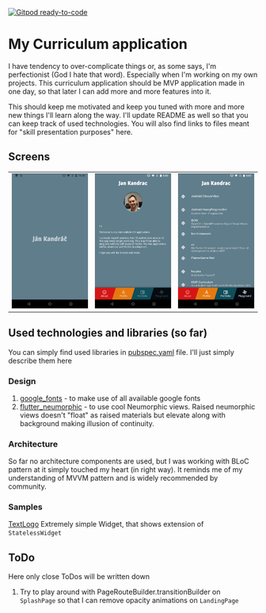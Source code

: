 [![Gitpod ready-to-code](https://img.shields.io/badge/Gitpod-ready--to--code-blue?logo=gitpod)](https://gitpod.io/#https://github.com/MikeGreat/cv/tree/MikeGreat/gitpod-setup)

# My Curriculum application

I have tendency to over-complicate things or, as some says, I'm perfectionist (God I hate that
word). Especially when I'm working on my own projects. This curriculum application should be MVP
application made in one day, so that later I can add more and more features into it.

This should keep me motivated and keep you tuned with more and more new things I'll learn along
the way. I'll update README as well so that you can keep track of used technologies. You will
also find links to files meant for "skill presentation purposes" here.

## Screens

|                                                                       |                                                                        |                                                                           |
|-----------------------------------------------------------------------|------------------------------------------------------------------------|---------------------------------------------------------------------------|
|<img src="./presentation/001-splash.png" alt="alt text" width="200">   |<img src="./presentation/002-landing.png" alt="alt text" width="200">   |<img src="./presentation/003-portfolio.png" alt="alt text" width="200">    |


## Used technologies and libraries (so far)

You can simply find used libraries in [pubspec.yaml](./pubspec.yaml) file. I'll just simply describe
them here

### Design

1. [google_fonts](https://pub.dev/packages/google_fonts) - to make use of all available google fonts
2. [flutter_neumorphic](https://pub.dev/packages/flutter_neumorphic) - to use cool Neumorphic views.
Raised neumorphic views doesn't "float" as raised materials but elevate along with background making
illusion of continuity.

### Architecture

So far no architecture components are used, but I was working with BLoC pattern at it simply touched
my heart (in right way). It reminds me of my understanding of MVVM pattern and is widely recommended
by community.

### Samples

[TextLogo](lib/ui/widget/text_logo.dart) Extremely simple Widget, that shows extension of
`StatelessWidget`

## ToDo

Here only close ToDos will be written down

1. Try to play around with PageRouteBuilder.transitionBuilder on `SplashPage` so that I can remove
opacity animations on `LandingPage`
